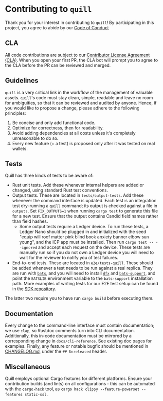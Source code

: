 # Contributing to `quill`

Thank you for your interest in contributing to `quill`! By participating in this project, you agree to abide by our [Code of Conduct](https://github.com/dfinity/ic-docutrack/blob/main/.github/CODE_OF_CONDUCT.md)

## CLA

All code contributions are subject to our [Contributor License Agreement (CLA)](https://github.com/dfinity/cla/blob/master/CLA.md). When you open your first PR, the CLA bot will prompt you to agree to the CLA before the PR can be reviewed and merged.

## Guidelines

`quill` is a very critical link in the workflow of the management of valuable assets. `quill`'s code must stay clean, simple, readable and leave no room for ambiguities, so that it can be reviewed and audited by anyone. Hence, if you would like to propose a change, please adhere to the following principles:

1. Be concise and only add functional code.
2. Optimize for correctness, then for readability.
3. Avoid adding dependencies at all costs unless it's completely unreasonable to do so.
4. Every new feature (+ a test) is proposed only after it was tested on real wallets.

## Tests

Quill has three kinds of tests to be aware of: 

- Rust unit tests. Add these whenever internal helpers are added or changed, using standard Rust test conventions.
- Output tests. These are located in `tests/output-tests`. Add these whenever the command interface is updated. Each test is an integration test dry-running a `quill` command; its output is checked against a file in `outputs`. Set `FIX_OUTPUTS=1` when running `cargo test` to generate this file for a new test. Ensure that the output contains Candid field names rather than field hashes.
    - Some output tests require a Ledger device. To run these tests, a Ledger Nano should be plugged in and initialized with the seed "equip will roof matter pink blind book anxiety banner elbow sun young", and the ICP app must be installed. Then run `cargo test -- --ignored` and accept each request on the device. These tests are manually run so if you do not own a Ledger device you will need to wait for the reviewer to notify you of test failures.
- End-to-end tests. These are located in `e2e/tests-quill`. These should be added whenever a test needs to be run against a real replica. They are run with [`bats`](https://github.com/bats-core/bats-core), and you will need to install [`dfx`](https://github.com/dfinity/sdk) and [`bats-support`](https://github.com/ztombol/bats-support), and point the `BATSLIB` environment variable to the `bats-support` installation path. More examples of writing tests for our E2E test setup can be found in the [SDK repository](https://github.com/dfinity/sdk).

The latter two require you to have run `cargo build` before executing them.

## Documentation

Every change to the command-line interface must contain documentation; we use `clap`, so Rustdoc comments turn into CLI documentation. Additionally, this in-code documentation must be mirrored by a corresponding change in `docs/cli-reference`. See existing doc pages for examples. Finally, any feature or notable bugfix should be mentioned in [CHANGELOG.md](CHANGELOG.md), under the `## Unreleased` header.

## Miscellaneous

Quill employs optional Cargo features for different platforms. Ensure your contribution builds (and lints) on all configurations - this can be automated with the [`cargo-hack`](https://github.com/taiki-e/cargo-hack) tool, as `cargo hack clippy --feature-powerset --features static-ssl`.
